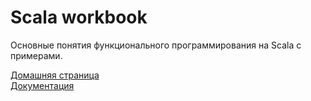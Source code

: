 # Scala workbook

Основные понятия функционального программирования на Scala с примерами.

[Домашняя страница](https://artemkorsakov.github.io/scalaworkbook/)
<br>[Документация](https://artemkorsakov.github.io/scalaworkbook/docs/)
